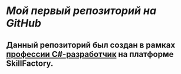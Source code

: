 
# *Мой первый репозиторий на GitHub*
## Данный репозиторий был создан в рамках [профессии C#-разработчик](https://skillfactory.ru/csharp) на платформе SkillFactory.
